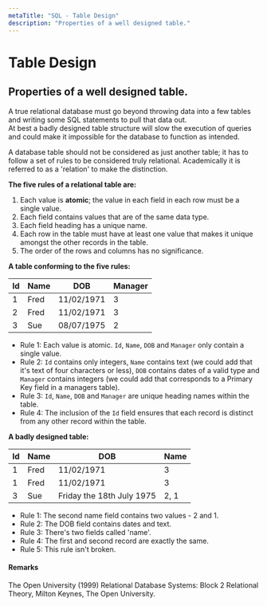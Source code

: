 ```yaml
---
metaTitle: "SQL - Table Design"
description: "Properties of a well designed table."
---
```


# Table Design



## Properties of a well designed table.


A true relational database must go beyond throwing data into a few tables and writing some SQL statements to pull that data out.<br />
At best a badly designed table structure will slow the execution of queries and could make it impossible for the database to function as intended.

A database table should not be considered as just another table; it has to follow a set of rules to be considered truly relational.  Academically it is referred to as a 'relation' to make the distinction.

**The five rules of a relational table are:**

1. Each value is **atomic**; the value in each field in each row must be a single value.
1. Each field contains values that are of the same data type.
1. Each field heading has a unique name.
1. Each row in the table must have at least one value that makes it unique amongst the other records in the table.
1. The order of the rows and columns has no significance.

**A table conforming to the five rules:**

|Id|Name|DOB|Manager
|---|---|---|---
|1|Fred|11/02/1971|3
|2|Fred|11/02/1971|3
|3|Sue|08/07/1975|2

- Rule 1: Each value is atomic.  `Id`, `Name`, `DOB` and `Manager` only contain a single value.
- Rule 2: `Id` contains only integers, `Name` contains text (we could add that it's text of four characters or less), `DOB` contains dates of a valid type and `Manager` contains integers (we could add that corresponds to a Primary Key field in a managers table).
- Rule 3: `Id`, `Name`, `DOB` and `Manager` are unique heading names within the table.
- Rule 4: The inclusion of the `Id` field ensures that each record is distinct from any other record within the table.

**A badly designed table:**

|Id|Name|DOB|Name
|---|---|---|---
|1|Fred|11/02/1971|3
|1|Fred|11/02/1971|3
|3|Sue|Friday the 18th July 1975|2, 1

- Rule 1: The second name field contains two values - 2 and 1.
- Rule 2: The DOB field contains dates and text.
- Rule 3: There's two fields called 'name'.
- Rule 4: The first and second record are exactly the same.
- Rule 5: This rule isn't broken.



#### Remarks


The Open University (1999) Relational Database Systems: Block 2 Relational Theory,
Milton Keynes, The Open University.

